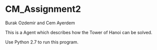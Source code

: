 # CM_Assignment2
Burak Ozdemir and Cem Ayerdem

This is a Agent which describes how the Tower of Hanoi can be solved.

Use Python 2.7 to run this program.
